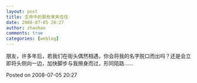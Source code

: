 ```yaml
---
layout: post
title: 生命中的那些来来往往
date: 2008-07-05 20:27
author: zhaohao
comments: true
categories: [weblog]
---
```

朋友，许多年后，若我们在街头偶然相遇，你会将我的名字脱口而出吗？还是会立即将头侧向一边，加快脚步与我擦身而过，形同陌路……

Posted on 2008-07-05 20:27
